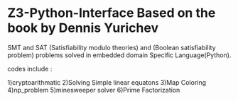 # Z3-Python-Interface Based on the book by Dennis Yurichev 
SMT and SAT (Satisfiability modulo theories) and (Boolean satisfiability problem) problems solved in embedded domain Specific Language(Python).

codes include :

1)cryptoarithmatic
2)Solving Simple linear equatons
3)Map Coloring
4)np_problem
5)minesweeper solver
6)Prime Factorization
